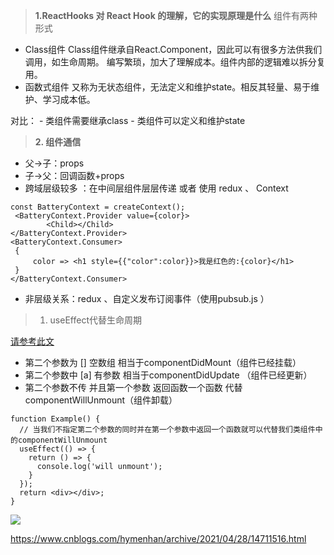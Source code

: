 
>  **1.ReactHooks 对 React Hook 的理解，它的实现原理是什么**
   组件有两种形式
   - Class组件
     Class组件继承自React.Component，因此可以有很多方法供我们调用，如生命周期。
     编写繁琐，加大了理解成本。组件内部的逻辑难以拆分复用。
   - 函数式组件
     又称为无状态组件，无法定义和维护state。相反其轻量、易于维护、学习成本低。
   
   对比：
      - 类组件需要继承class
      - 类组件可以定义和维护state

> **2. 组件通信**
- 父->子：props
- 子->父：回调函数+props
- 跨域层级较多 ：在中间层组件层层传递 或者 使用 redux 、 Context
```
const BatteryContext = createContext();
 <BatteryContext.Provider value={color}>
        <Child></Child>
</BatteryContext.Provider>
<BatteryContext.Consumer>
 {
     color => <h1 style={{"color":color}}>我是红色的:{color}</h1>
 }
</BatteryContext.Consumer>
```
- 非层级关系：redux 、自定义发布订阅事件（使用pubsub.js ）











> 1. useEffect代替生命周期

[请参考此文]('https://blog.csdn.net/Android062005/article/details/125200236')
- 第二个参数为  [] 空数组 相当于componentDidMount（组件已经挂载）
- 第二个参数中 [a] 有参数 相当于componentDidUpdate （组件已经更新）
- 第二个参数不传 并且第一个参数 返回函数一个函数 代替 componentWillUnmount（组件卸载）
```
function Example() {
  // 当我们不指定第二个参数的同时并在第一个参数中返回一个函数就可以代替我们类组件中的componentWillUnmount
  useEffect(() => {
  	return () => {
	  console.log('will unmount');  
	}
  });  
  return <div></div>;
}
```
![](https://img-blog.csdnimg.cn/9034519e1d5643ceb2d488cdc7ae4c32.png?x-oss-process=image/watermark,type_d3F5LXplbmhlaQ,shadow_50,text_Q1NETiBA5pip5pme,size_20,color_FFFFFF,t_70,g_se,x_16)


https://www.cnblogs.com/hymenhan/archive/2021/04/28/14711516.html